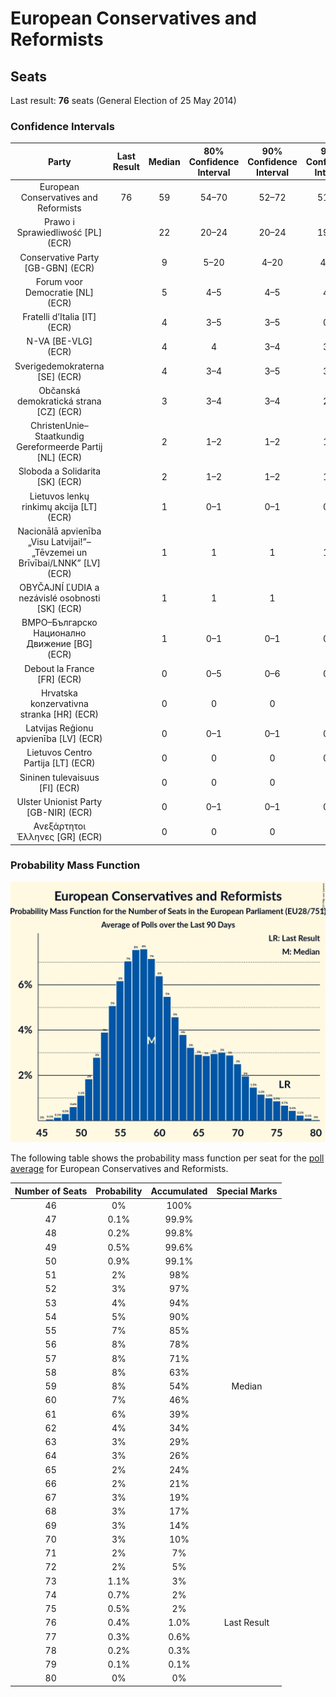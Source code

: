 # European Conservatives and Reformists

## Seats

Last result: **76** seats (General Election of 25 May 2014)

### Confidence Intervals

| Party | Last Result | Median | 80% Confidence Interval | 90% Confidence Interval | 95% Confidence Interval | 99% Confidence Interval |
|:-----:|:-----------:|:------:|:-----------------------:|:-----------------------:|:-----------------------:|:-----------------------:|
| European Conservatives and Reformists | 76 | 59 | 54–70 | 52–72 | 51–73 | 49–77 |
| Prawo i Sprawiedliwość [PL] (ECR) | | 22 | 20–24 | 20–24 | 19–25 | 19–25 |
| Conservative Party [GB-GBN] (ECR) | | 9 | 5–20 | 4–20 | 4–20 | 3–21 |
| Forum voor Democratie [NL] (ECR) | | 5 | 4–5 | 4–5 | 4–6 | 4–6 |
| Fratelli d’Italia [IT] (ECR) | | 4 | 3–5 | 3–5 | 0–5 | 0–6 |
| N-VA [BE-VLG] (ECR) | | 4 | 4 | 3–4 | 3–4 | 3–5 |
| Sverigedemokraterna [SE] (ECR) | | 4 | 3–4 | 3–5 | 3–5 | 3–5 |
| Občanská demokratická strana [CZ] (ECR) | | 3 | 3–4 | 3–4 | 2–5 | 2–5 |
| ChristenUnie–Staatkundig Gereformeerde Partij [NL] (ECR) | | 2 | 1–2 | 1–2 | 1–2 | 1–2 |
| Sloboda a Solidarita [SK] (ECR) | | 2 | 1–2 | 1–2 | 1–2 | 1–2 |
| Lietuvos lenkų rinkimų akcija [LT] (ECR) | | 1 | 0–1 | 0–1 | 0–1 | 0–1 |
| Nacionālā apvienība „Visu Latvijai!”–„Tēvzemei un Brīvībai/LNNK” [LV] (ECR) | | 1 | 1 | 1 | 1–2 | 1–2 |
| OBYČAJNÍ ĽUDIA a nezávislé osobnosti [SK] (ECR) | | 1 | 1 | 1 | 1 | 1–2 |
| ВМРО–Българско Национално Движение [BG] (ECR) | | 1 | 0–1 | 0–1 | 0–1 | 0–1 |
| Debout la France [FR] (ECR) | | 0 | 0–5 | 0–6 | 0–6 | 0–6 |
| Hrvatska konzervativna stranka [HR] (ECR) | | 0 | 0 | 0 | 0 | 0 |
| Latvijas Reģionu apvienība [LV] (ECR) | | 0 | 0–1 | 0–1 | 0–1 | 0–1 |
| Lietuvos Centro Partija [LT] (ECR) | | 0 | 0 | 0 | 0–1 | 0–1 |
| Sininen tulevaisuus [FI] (ECR) | | 0 | 0 | 0 | 0 | 0 |
| Ulster Unionist Party [GB-NIR] (ECR) | | 0 | 0–1 | 0–1 | 0–1 | 0–1 |
| Ανεξάρτητοι Έλληνες [GR] (ECR) | | 0 | 0 | 0 | 0 | 0 |

### Probability Mass Function

![Graph with seats probability mass function not yet produced](average-2019-05-21-seats-pmf-europeanconservativesandreformists.png "Seats Probability Mass Function")

The following table shows the probability mass function per seat for the [poll average](average-2019-05-21.html) for European Conservatives and Reformists.

| Number of Seats | Probability | Accumulated | Special Marks |
|:---------------:|:-----------:|:-----------:|:-------------:|
| 46 | 0% | 100% |  |
| 47 | 0.1% | 99.9% |  |
| 48 | 0.2% | 99.8% |  |
| 49 | 0.5% | 99.6% |  |
| 50 | 0.9% | 99.1% |  |
| 51 | 2% | 98% |  |
| 52 | 3% | 97% |  |
| 53 | 4% | 94% |  |
| 54 | 5% | 90% |  |
| 55 | 7% | 85% |  |
| 56 | 8% | 78% |  |
| 57 | 8% | 71% |  |
| 58 | 8% | 63% |  |
| 59 | 8% | 54% | Median |
| 60 | 7% | 46% |  |
| 61 | 6% | 39% |  |
| 62 | 4% | 34% |  |
| 63 | 3% | 29% |  |
| 64 | 3% | 26% |  |
| 65 | 2% | 24% |  |
| 66 | 2% | 21% |  |
| 67 | 3% | 19% |  |
| 68 | 3% | 17% |  |
| 69 | 3% | 14% |  |
| 70 | 3% | 10% |  |
| 71 | 2% | 7% |  |
| 72 | 2% | 5% |  |
| 73 | 1.1% | 3% |  |
| 74 | 0.7% | 2% |  |
| 75 | 0.5% | 2% |  |
| 76 | 0.4% | 1.0% | Last Result |
| 77 | 0.3% | 0.6% |  |
| 78 | 0.2% | 0.3% |  |
| 79 | 0.1% | 0.1% |  |
| 80 | 0% | 0% |  |


